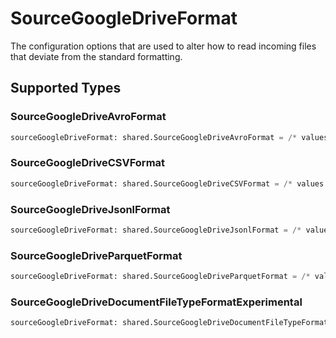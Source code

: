 # SourceGoogleDriveFormat

The configuration options that are used to alter how to read incoming files that deviate from the standard formatting.


## Supported Types

### SourceGoogleDriveAvroFormat

```python
sourceGoogleDriveFormat: shared.SourceGoogleDriveAvroFormat = /* values here */
```

### SourceGoogleDriveCSVFormat

```python
sourceGoogleDriveFormat: shared.SourceGoogleDriveCSVFormat = /* values here */
```

### SourceGoogleDriveJsonlFormat

```python
sourceGoogleDriveFormat: shared.SourceGoogleDriveJsonlFormat = /* values here */
```

### SourceGoogleDriveParquetFormat

```python
sourceGoogleDriveFormat: shared.SourceGoogleDriveParquetFormat = /* values here */
```

### SourceGoogleDriveDocumentFileTypeFormatExperimental

```python
sourceGoogleDriveFormat: shared.SourceGoogleDriveDocumentFileTypeFormatExperimental = /* values here */
```

